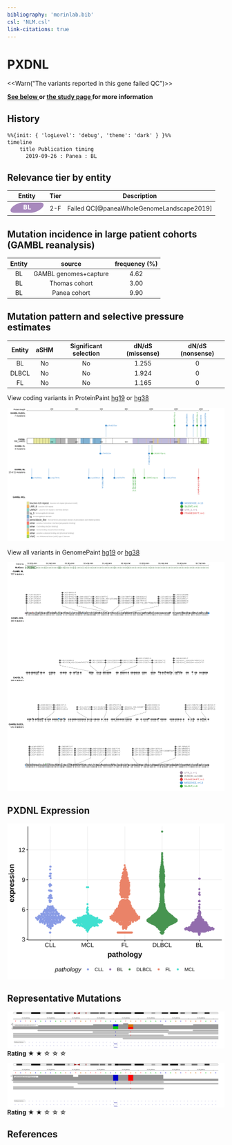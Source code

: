 ```yaml
---
bibliography: 'morinlab.bib'
csl: 'NLM.csl'
link-citations: true
---
```

# PXDNL

<<Warn("The variants reported in this gene failed QC")>>

**[See below ](#representative-mutations) or [the study page ](papers/paneaWholeGenomeLandscape2019.md#tier-2) for more information**

## History
```mermaid
%%{init: { 'logLevel': 'debug', 'theme': 'dark' } }%%
timeline
    title Publication timing
      2019-09-26 : Panea : BL
```

## Relevance tier by entity

|Entity|Tier|Description                           |
|:------:|:----:|--------------------------------------|
|![BL](images/icons/BL_tier2.png)    |2-F   |Failed QC[@paneaWholeGenomeLandscape2019]|

## Mutation incidence in large patient cohorts (GAMBL reanalysis)

|Entity|source               |frequency (%)|
|:------:|:---------------------:|:-------------:|
|BL    |GAMBL genomes+capture|4.62         |
|BL    |Thomas cohort        |3.00         |
|BL    |Panea cohort         |9.90         |

## Mutation pattern and selective pressure estimates

|Entity|aSHM|Significant selection|dN/dS (missense)|dN/dS (nonsense)|
|:------:|:----:|:---------------------:|:----------------:|:----------------:|
|BL    |No  |No                   |1.255           |0               |
|DLBCL |No  |No                   |1.924           |0               |
|FL    |No  |No                   |1.165           |0               |



View coding variants in ProteinPaint [hg19](https://morinlab.github.io/LLMPP/GAMBL/PXDNL_protein.html)  or [hg38](https://morinlab.github.io/LLMPP/GAMBL/PXDNL_protein_hg38.html)

![](images/proteinpaint/PXDNL_NM_144651.svg)

View all variants in GenomePaint [hg19](https://morinlab.github.io/LLMPP/GAMBL/PXDNL.html)  or [hg38](https://morinlab.github.io/LLMPP/GAMBL/PXDNL_hg38.html)

![](images/proteinpaint/PXDNL.svg)

## PXDNL Expression
![](images/gene_expression/PXDNL_by_pathology.svg)
<!-- ORIGIN: paneaWholeGenomeLandscape2019 -->
<!-- BL: paneaWholeGenomeLandscape2019 -->

## Representative Mutations

![](primary/Panea_PXDNL_1.svg)
**Rating**
&starf; &starf; &star; &star; &star; 

![](primary/Panea_PXDNL_2.svg)
**Rating**
&starf; &starf; &star; &star; &star; 

## References
